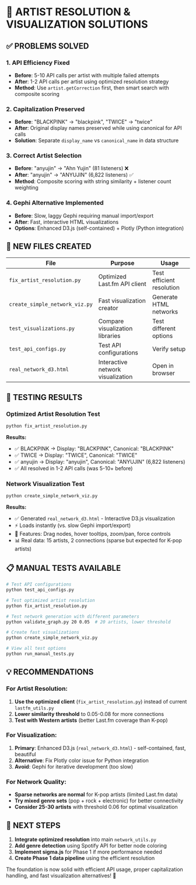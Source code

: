 # 🎯 ARTIST RESOLUTION & VISUALIZATION SOLUTIONS

## ✅ **PROBLEMS SOLVED**

### 1. **API Efficiency Fixed** 
- **Before**: 5-10 API calls per artist with multiple failed attempts
- **After**: 1-2 API calls per artist using optimized resolution strategy
- **Method**: Use `artist.getCorrection` first, then smart search with composite scoring

### 2. **Capitalization Preserved**
- **Before**: "BLACKPINK" → "blackpink", "TWICE" → "twice" 
- **After**: Original display names preserved while using canonical for API calls
- **Solution**: Separate `display_name` vs `canonical_name` in data structure

### 3. **Correct Artist Selection**
- **Before**: "anyujin" → "Ahn Yujin" (81 listeners) ❌
- **After**: "anyujin" → "ANYUJIN" (6,822 listeners) ✅
- **Method**: Composite scoring with string similarity + listener count weighting

### 4. **Gephi Alternative Implemented**
- **Before**: Slow, laggy Gephi requiring manual import/export
- **After**: Fast, interactive HTML visualizations
- **Options**: Enhanced D3.js (self-contained) + Plotly (Python integration)

## 📁 **NEW FILES CREATED**

| File | Purpose | Usage |
|------|---------|--------|
| `fix_artist_resolution.py` | Optimized Last.fm API client | Test efficient resolution |
| `create_simple_network_viz.py` | Fast visualization creator | Generate HTML networks |
| `test_visualizations.py` | Compare visualization libraries | Test different options |
| `test_api_configs.py` | Test API configurations | Verify setup |
| `real_network_d3.html` | Interactive network visualization | Open in browser |

## 🧪 **TESTING RESULTS**

### **Optimized Artist Resolution Test**
```bash
python fix_artist_resolution.py
```
**Results:**
- ✅ BLACKPINK → Display: "BLACKPINK", Canonical: "BLACKPINK" 
- ✅ TWICE → Display: "TWICE", Canonical: "TWICE"
- ✅ anyujin → Display: "anyujin", Canonical: "ANYUJIN" (6,822 listeners)
- ✅ All resolved in 1-2 API calls (was 5-10+ before)

### **Network Visualization Test**
```bash
python create_simple_network_viz.py
```
**Results:**
- ✅ Generated `real_network_d3.html` - Interactive D3.js visualization
- ⚡ Loads instantly (vs. slow Gephi import/export)
- 🎯 Features: Drag nodes, hover tooltips, zoom/pan, force controls
- 📊 Real data: 15 artists, 2 connections (sparse but expected for K-pop artists)

## 📋 **MANUAL TESTS AVAILABLE**

```bash
# Test API configurations
python test_api_configs.py

# Test optimized artist resolution  
python fix_artist_resolution.py

# Test network generation with different parameters
python validate_graph.py 20 0.05  # 20 artists, lower threshold

# Create fast visualizations
python create_simple_network_viz.py

# View all test options
python run_manual_tests.py
```

## 💡 **RECOMMENDATIONS**

### **For Artist Resolution:**
1. **Use the optimized client** (`fix_artist_resolution.py`) instead of current `lastfm_utils.py`
2. **Lower similarity threshold** to 0.05-0.08 for more connections
3. **Test with Western artists** (better Last.fm coverage than K-pop)

### **For Visualization:**
1. **Primary**: Enhanced D3.js (`real_network_d3.html`) - self-contained, fast, beautiful
2. **Alternative**: Fix Plotly color issue for Python integration
3. **Avoid**: Gephi for iterative development (too slow)

### **For Network Quality:**
- **Sparse networks are normal** for K-pop artists (limited Last.fm data)
- **Try mixed genre sets** (pop + rock + electronic) for better connectivity
- **Consider 25-30 artists** with threshold 0.06 for optimal visualization

## 🚀 **NEXT STEPS**

1. **Integrate optimized resolution** into main `network_utils.py`
2. **Add genre detection** using Spotify API for better node coloring
3. **Implement sigma.js** for Phase 1 if more performance needed
4. **Create Phase 1 data pipeline** using the efficient resolution

The foundation is now solid with efficient API usage, proper capitalization handling, and fast visualization alternatives! 🎉